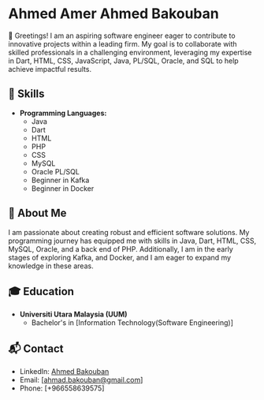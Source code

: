 # Ahmed Amer Ahmed Bakouban

👋 Greetings! I am an aspiring software engineer eager to contribute to innovative projects within a leading firm. My goal is to collaborate with skilled professionals in a challenging environment, leveraging my expertise in Dart, HTML, CSS, JavaScript, Java, PL/SQL, Oracle, and SQL to help achieve impactful results.


## 🔧 Skills
- **Programming Languages:**
  - Java
  - Dart
  - HTML
  - PHP
  - CSS
  - MySQL
  - Oracle PL/SQL
  - Beginner in Kafka
  - Beginner in Docker

## 🌱 About Me

I am passionate about creating robust and efficient software solutions. My programming journey has equipped me with skills in Java, Dart, HTML, CSS, MySQL, Oracle, and a back end of PHP. Additionally, I am in the early stages of exploring Kafka, and Docker, and I am eager to expand my knowledge in these areas.

## 🎓 Education

- **Universiti Utara Malaysia (UUM)**
  - Bachelor's in [Information Technology(Software Engineering)]

## 📬 Contact

- LinkedIn: [Ahmed Bakouban](https://www.linkedin.com/in/ahmad-bakoban-497045277/)
- Email: [ahmad.bakouban@gmail.com]
- Phone: [+966558639575]

  
